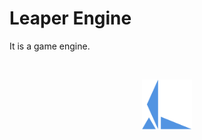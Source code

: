 # Leaper Engine
It is a game engine.

<!-- PROJECT LOGO -->
<br />

<p align="center">
  <a href="https://github.com/lyh_2009/leaper/">
    <img src="engine\resource\leaper.png" alt="Logo" width="80" height="80">
  </a>
</p>